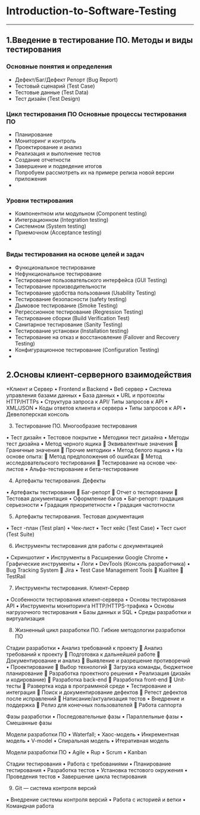 # Introduction-to-Software-Testing
***
## 1.Введение в тестирование ПО. Методы и виды тестирования

### Основные понятия и определения
* Дефект/Баг/Дефект Репорт (Bug Report)
* Тестовый сценарий (Test Case)
* Тестовые данные (Test Data)
* Тест дизайн (Test Design)

### Цикл тестирования ПО Основные процессы тестирования ПО
*	Планирование
*	Мониторинг и контроль
*	Проектирование и анализ
*	Реализация и выполнение тестов
*	Создание отчетности
*	Завершение и подведение итогов
*	Попробуем рассмотреть их на примере релиза новой версии приложения
*	
### Уровни тестирования
* Компонентном или модульном (Component testing)
* Интеграционном (Integration testing)
* Системном (System testing)
* Приемочном (Acceptance testing)
* 
### Виды тестирования на основе целей и задач
* Функциональное тестирование
* Нефункциональное тестирование
* Тестирование пользовательского интерфейса (GUI Testing)
* Тестирование производительности
* Тестирование удобства пользования (Usability Testing)
* Тестирование безопасности (safety testing)
* Дымовое тестирование (Smoke Testing)
* Регрессионное тестирование (Regression Testing)
* Тестирование сборки (Build Verification Test)
* Санитарное тестирование (Sanity Testing)
* Тестирование установки (Installation testing)
* Тестирование на отказ и восстановление (Failover and Recovery Testing)
* Конфигурационное тестирование (Configuration Testing)
* 
## 2.Основы клиент-серверного взаимодействия
*Клиент и Сервер
•	Frontend и Backend
•	Веб сервер
•	Система управления базами данных
•	База данных
•	URL и протоколы HTTP/HTTPs
•	Структура запроса к API/ Типы запросов к API
•	XML/JSON 
•	Коды ответов клиента и сервера
•	Типы запросов к API
•	Девелоперская консоль

3.	Тестирование ПО. Многообразие тестирования

•	Тест дизайн
•	Тестовое покрытие
•	Методики тест дизайна
•	Методы тест дизайна
•	Метод черного ящика
	Эквивалентные значения
	Граничные значения
	Прочие методики
•	Метод белого ящика
•	На основе опыта:
	Метод предположения об ошибках
	Метод исследовательского тестирования
	Тестирование на основе чек-листов
•	Альфа-тестирование и бета-тестирование

4.	Артефакты тестирования. Дефекты

•	Артефакты тестирования
	Баг-репорт
	Отчет о тестировании
	Тестовая документация
•	Оформление багов
•	Баг-репорт: градация серьезности
•	Градация приоритетности
•	Градация частотности

5.	Артефакты тестирования. Тестовая документация

•	Тест -план (Test plan)
•	Чек-лист
•	Тест кейс (Test Case)
•	Тест сьют (Test Suite)

6.	Инструменты тестирования для работы с документацией

•	Скриншотинг
•	Инструменты в Расширении Google Chrome
•	Графические инструменты
•	Логи
•	DevTools (Консоль разработчика)
•	Bug Tracking System
	Jira
•	Test Case Management Tools
	Kualitee
	TestRail

7.	Инструменты тестирования. Клиент-Сервер

•	Особенности тестирования клиент-сервера
•	Основы тестирования API
•	Инструменты мониторинга HTTP/HTTPS-трафика
•	Основы нагрузочного тестирования
•	Базы данных и SQL
•	Среды разработки и виртуализация

8.	Жизненный цикл разработки ПО. Гибкие методологии разработки ПО

Стадии разработки
•	Анализ требований к проекту
	Анализ требований к проекту
	Подготовка к дальнейшей работе
	Документирование и анализ
	Выявление и разрешение противоречий
•	Проектирование
	Выбор технологий
	Загрузка команды, бюджетное планирование
	Разработка проектного решения
•	Реализация (дизайн и кодирование)
	Разработка back-end
	Разработка front-end
	Unit-тесты
	Развертка кода в программной среде
•	Тестирование и интеграция
	Поиск и документирование дефектов
	Ретест дефектов после исправлений
	Написание/актуализация тестов
•	Внедрение и поддержка
	Релиз для конечных пользователей
	Работа саппорта

Фазы разработки
•	Последовательные фазы
•	Параллельные фазы
•	Смешанные фазы

Модели разработки ПО
•	Waterfall;
•	Хаос-модель
•	Инкрементная модель
•	V-model
•	Спиральная модель
•	Итеративная модель

Модели разработки ПО
•	Agile
•	Rup
•	Scrum
•	Kanban

Стадии тестирования
•	Работа с требованиями
•	Планирование тестирования
•	Разработка тестов
•	Установка тестового окружения
•	Проведения тестов
•	Завершение цикла тестирования


9.	Git — система контроля версий

•	Внедрение системы контроля версий
•	Работа с историей и ветки
•	Командная работа
